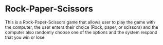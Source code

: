 # Rock-Paper-Scissors
This is a Rock-Paper-Scissors game that allows user to play the game with the computer, the user enters their choice (Rock, paper, or scissors) and the computer also randomly choose one of the options and the system respond that you win or lose

